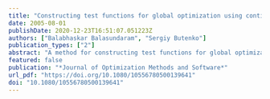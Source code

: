 ```yaml
---
title: "Constructing test functions for global optimization using continuous formulations of graph problems"
date: 2005-08-01
publishDate: 2020-12-23T16:51:07.051223Z
authors: ["Balabhaskar Balasundaram", "Sergiy Butenko"]
publication_types: ["2"]
abstract: "A method for constructing test functions for global optimization which utilizes continuous formulations of combinatorial optimization problems is suggested. In particular, global optimization formulations for the maximum independent set, maximum clique, and MAX CUT problems on arbitrary graphs are considered, and proofs for some of them are given. A number of sample test functions based on these formulations are proposed."
featured: false
publication: "*Journal of Optimization Methods and Software*"
url_pdf: "https://doi.org/10.1080/10556780500139641"
doi: "10.1080/10556780500139641"
---
```

